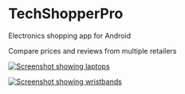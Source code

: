 # TechShopperPro

Electronics shopping app for Android

Compare prices and reviews from multiple retailers


[![Screenshot showing laptops](https://raw.githubusercontent.com/dan-silver/TechShopperPro/master/screenshots/screenshot_laptops_small.png)](https://raw.githubusercontent.com/dan-silver/TechShopperPro/master/screenshots/screenshot_laptops_original.png)

[![Screenshot showing wristbands](https://raw.githubusercontent.com/dan-silver/TechShopperPro/master/screenshots/screenshot_wristbands_small.png)](https://raw.githubusercontent.com/dan-silver/TechShopperPro/master/screenshots/screenshot_wristbands_original.png)
